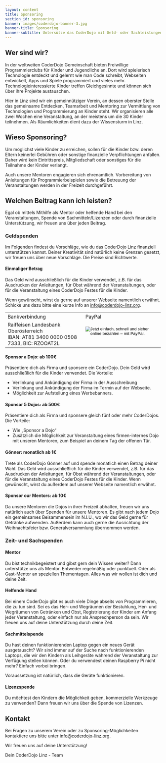 ```yaml
---
layout: content
title: Sponsoring
section_id: sponsoring
banner: images/coderdojo-banner-3.jpg
banner-title: Sponsoring
banner-subtitle: Untersütze das CoderDojo mit Geld- oder Sachleistungen
---
```


## Wer sind wir?
In der weltweiten CoderDojo Gemeinschaft bieten Freiwillige Programmierclubs für Kinder und Jugendliche an. Dort wird spielerisch Technologie entdeckt und gelernt wie man Code schreibt, Webseiten entwickelt, Apps und Spiele programmiert und vieles mehr. Technologieinteressierte Kinder treffen Gleichgesinnte und können sich über ihre Projekte austauschen.

Hier in Linz sind wir ein gemeinnütziger Verein, an dessen oberster Stelle das gemeinsame Entdecken, Teamarbeit und Mentoring zur Vermittlung von Technologien und Programmierung an Kinder steht. Wir organisieren alle zwei Wochen eine Veranstaltung, an der meistens um die 30 Kinder teilnehmen. Als Räumlichkeiten dient dazu der Wissensturm in Linz.

## Wieso Sponsoring?

Um möglichst viele Kinder zu erreichen, sollen für die Kinder bzw. deren Eltern keinerlei Gebühren oder sonstige finanzielle Verpflichtungen anfallen. Daher wird kein Eintrittspreis, Mitgliedschaft oder sonstiges für die Teilnahme der Kinder verlangt.

Auch unsere Mentoren engagieren sich ehrenamtlich. Vorbereitung von Anleitungen für Programmierbeispielen sowie die Betreuung der Veranstaltungen werden in der Freizeit durchgeführt.

## Welchen Beitrag kann ich leisten?

Egal ob mittels Mithilfe als Mentor oder helfende Hand bei den Veranstaltungen, Spende von Sachmitteln/Lizenzen oder durch finanzielle Unterstützung, wir freuen uns über jeden Beitrag.
 
### Geldspenden
Im Folgenden findest du Vorschläge, wie du das CoderDojo Linz finanziell unterstützen kannst. Deiner Kreativität sind natürlich keine Grenzen gesetzt, wir freuen uns über neue Vorschläge. Die Preise sind Richtwerte.

#### Einmaliger Betrag

Das Geld wird ausschließlich für die Kinder verwendet, z.B. für das Ausdrucken der Anleitungen, für Obst während der Veranstaltungen, oder für die Veranstaltung eines CoderDojo Festes für die Kinder. 

Wenn gewünscht, wirst du gerne auf unserer Webseite namentlich erwähnt. Schicke uns dazu bitte eine kurze Info an [info@coderdojo-linz.org](mailto:info@coderdojo-linz.org).

<table class="table">
    <tbody>
        <tr class="subtitle">
            <td width="50%">Bankverbindung</td>
            <td width="50%">PayPal</td>
        </tr>
        <tr>
            <td>
                Raiffeisen Landesbank Oberösterreich<br/>
IBAN: AT81 3400 0000 0508 7333, BIC: RZOOAT2L
            </td>
            <td>
                <form action="https://www.paypal.com/cgi-bin/webscr" method="post" target="_top">
<input type="hidden" name="cmd" value="_s-xclick">
<input type="hidden" name="hosted_button_id" value="FZS4TBU73STVA">
<input type="image" src="https://www.paypalobjects.com/de_DE/AT/i/btn/btn_donateCC_LG.gif" border="0" name="submit" alt="Jetzt einfach, schnell und sicher online bezahlen – mit PayPal.">
<img alt="" border="0" src="https://www.paypalobjects.com/de_DE/i/scr/pixel.gif" width="1" height="1">
</form>
            </td>
        </tr>
    </tbody>
</table>

#### Sponsor a Dojo: ab 100€

Präsentiere dich als Firma und sponsere ein CoderDojo. Dein Geld wird ausschließlich für die Kinder verwendet. Die Vorteile:

- Verlinkung und Ankündigung der Firma in der Ausschreibung 
- Verlinkung und Ankündigung der Firma im Termin auf der Webseite. 
- Möglichkeit zur Aufstellung eines Werbebanners. 

#### Sponsor 5 Dojos: ab 500€

Präsentiere dich als Firma und sponsere gleich fünf oder mehr CoderDojos. Die Vorteile:

- Wie „Sponsor a Dojo“ 
- Zusätzlich die Möglichkeit zur Veranstaltung eines firmen-internes Dojo mit unseren Mentoren, zum Beispiel an deinem Tag der offenen Tür.

#### Gönner: monatlich ab 1€

Trete als CoderDojo Gönner auf und spende monatlich einen Betrag deiner Wahl. Das Geld wird ausschließlich für die Kinder verwendet, z.B. für das Ausdrucken der Anleitungen, für Obst während der Veranstaltungen, oder für die Veranstaltung eines CoderDojo Festes für die Kinder. Wenn gewünscht, wirst du außerdem auf unserer Webseite namentlich erwähnt.

#### Sponsor our Mentors: ab 10€

Da unsere Mentoren die Dojos in ihrer Freizeit abhalten, freuen wir uns natürlich auch über Spenden für unsere Mentoren. Es gibt nach jedem Dojo ein gemeinsames Beisammensein im N.I.U., wo wir das Geld gerne für Getränke aufwenden. Außerdem kann auch gerne die Ausrichtung der Weihnachtsfeier bzw. Generalversammlung übernommen werden.
 
### Zeit- und Sachspenden

#### Mentor

Du bist technikbegeistert und gibst gern dein Wissen weiter? Dann unterstütze uns als Mentor. Entweder regelmäßig oder punktuell. Oder als Gast-Mentor an speziellen Thementagen. Alles was wir wollen ist dich und deine Zeit.

#### Helfende Hand

Bei einem CoderDojo gibt es auch viele Dinge abseits von Programmieren, die zu tun sind. Sei es das Her- und Wegräumen der Bestuhlung, Her- und Wegräumen von Getränken und Obst, Registrierung der Kinder am Anfang jeder Veranstaltung, oder einfach nur als Ansprechperson da sein. Wir freuen uns auf deine Unterstützung durch deine Zeit.

#### Sachmittelspende

Du hast deinen funktionierenden Laptop gegen ein neues Gerät ausgetauscht? Wir sind immer auf der Suche nach funktionierenden Laptops, die wir den Kindern als Leihgeräte während der Veranstaltung zur Verfügung stellen können. Oder du verwendest deinen Raspberry Pi nicht mehr? Einfach vorbei bringen. 

Voraussetzung ist natürlich, dass die Geräte funktionieren.

#### Lizenzspende

Du möchtest den Kindern die Möglichkeit geben, kommerzielle Werkzeuge zu verwenden? Dann freuen wir uns über die Spende von Lizenzen.
 
## Kontakt

Bei Fragen zu unserem Verein oder zu Sponsoring-Möglichkeiten kontaktiere uns bitte unter [info@coderdojo-linz.org](mailto:info@coderdojo-linz.org).

Wir freuen uns auf deine Unterstützung!

Dein CoderDojo Linz - Team

